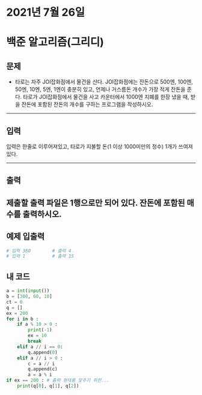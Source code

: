 # 2021년 7월 26일
# 백준 알고리즘(그리디)
## 문제
- 타로는 자주 JOI잡화점에서 물건을 산다. JOI잡화점에는 잔돈으로 500엔, 100엔, 50엔, 10엔, 5엔, 1엔이 충분히 있고, 언제나 거스름돈 개수가 가장 적게 잔돈을 준다. 타로가 JOI잡화점에서 물건을 사고 카운터에서 1000엔 지폐를 한장 냈을 때, 받을 잔돈에 포함된 잔돈의 개수를 구하는 프로그램을 작성하시오.
***
## 입력
입력은 한줄로 이루어져있고, 타로가 지불할 돈(1 이상 1000미만의 정수) 1개가 쓰여져있다.
***
## 출력
제출할 출력 파일은 1행으로만 되어 있다. 잔돈에 포함된 매수를 출력하시오.
---
## 예제 입출력 
```python
# 입력 380        # 출력 4
# 입력 1          # 출력 15
``` 
## 내 코드
```python
a = int(input())
b = [300, 60, 10]
ct = 0
q = []
ex = 200
for i in b :
    if a % 10 > 0 :
        print(-1)
        ex = 10
        break
    elif a // i == 0:
        q.append(0)
    elif a // i > 0 :
        c = a // i
        q.append(c)
        a = a % i
if ex == 200 : # 출력 형태를 맞추기 위한...
    print(q[0], q[1], q[2])
```